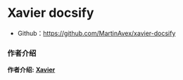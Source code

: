 # Xavier docsify

- Github：https://github.com/MartinAvex/xavier-docsify

### 作者介绍

**作者介绍:**  **[Xavier](https://github.com/MartinAvex)**
